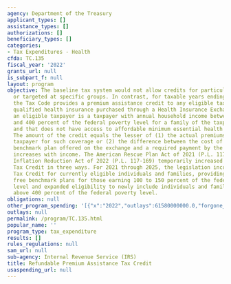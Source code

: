 ```yaml
---
agency: Department of the Treasury
applicant_types: []
assistance_types: []
authorizations: []
beneficiary_types: []
categories:
- Tax Expenditures - Health
cfda: TC.135
fiscal_year: '2022'
grants_url: null
is_subpart_f: null
layout: program
objective: The baseline tax system would not allow credits for particular activities
  or targeted at specific groups. In contrast, for taxable years ending after 2013,
  the Tax Code provides a premium assistance credit to any eligible taxpayer for any
  qualified health insurance purchased through a Health Insurance Exchange. In general,
  an eligible taxpayer is a taxpayer with annual household income between 100 percent
  and 400 percent of the federal poverty level for a family of the taxpayer’s size
  and that does not have access to affordable minimum essential health care coverage.
  The amount of the credit equals the lesser of (1) the actual premiums paid by the
  taxpayer for such coverage or (2) the difference between the cost of a statutorily-identified
  benchmark plan offered on the exchange and a required payment by the taxpayer that
  increases with income. The American Rescue Plan Act of 2021 (P.L. 117-2) and the
  Inflation Reduction Act of 2022 (P.L. 117-169) temporarily increased the Premium
  Tax Credit in three ways. For 2021 through 2025, the legislation increased the Premium
  Tax Credit for currently eligible individuals and families, providing access to
  free benchmark plans for those earning 100 to 150 percent of the federal poverty
  level and expanded eligibility to newly include individuals and families with income
  above 400 percent of the federal poverty level.
obligations: null
other_program_spending: '[{"x":"2022","outlays":61580000000.0,"forgone_revenue":14730000000.0},{"x":"2023","outlays":66670000000.0,"forgone_revenue":15047000000.0},{"x":"2024","outlays":92793000000.0,"forgone_revenue":13670000000.0}]'
outlays: null
permalink: /program/TC.135.html
popular_name: ''
program_type: tax_expenditure
results: []
rules_regulations: null
sam_url: null
sub-agency: Internal Revenue Service (IRS)
title: Refundable Premium Assistance Tax Credit
usaspending_url: null
---
```

